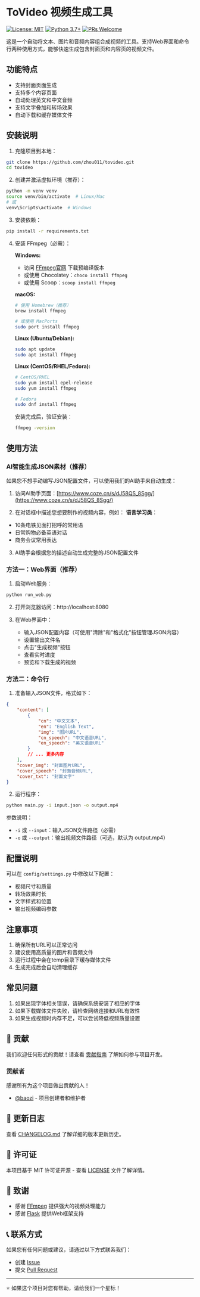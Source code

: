 # ToVideo 视频生成工具

[![License: MIT](https://img.shields.io/badge/License-MIT-yellow.svg)](https://opensource.org/licenses/MIT)
[![Python 3.7+](https://img.shields.io/badge/python-3.7+-blue.svg)](https://www.python.org/downloads/)
[![PRs Welcome](https://img.shields.io/badge/PRs-welcome-brightgreen.svg)](CONTRIBUTING.md)

这是一个自动将文本、图片和音频内容组合成视频的工具。支持Web界面和命令行两种使用方式，能够快速生成包含封面页和内容页的视频文件。


## 功能特点

- 支持封面页面生成
- 支持多个内容页面
- 自动处理英文和中文音频
- 支持文字叠加和转场效果
- 自动下载和缓存媒体文件

## 安装说明

1. 克隆项目到本地：
```bash
git clone https://github.com/zhou011/tovideo.git
cd tovideo
```

2. 创建并激活虚拟环境（推荐）：
```bash
python -m venv venv
source venv/bin/activate  # Linux/Mac
# 或
venv\Scripts\activate  # Windows
```

3. 安装依赖：
```bash
pip install -r requirements.txt
```

4. 安装 FFmpeg（必需）：

   **Windows:**
   - 访问 [FFmpeg官网](https://ffmpeg.org/download.html#build-windows) 下载预编译版本
   - 或使用 Chocolatey：`choco install ffmpeg`
   - 或使用 Scoop：`scoop install ffmpeg`

   **macOS:**
   ```bash
   # 使用 Homebrew（推荐）
   brew install ffmpeg
   
   # 或使用 MacPorts
   sudo port install ffmpeg
   ```

   **Linux (Ubuntu/Debian):**
   ```bash
   sudo apt update
   sudo apt install ffmpeg
   ```

   **Linux (CentOS/RHEL/Fedora):**
   ```bash
   # CentOS/RHEL
   sudo yum install epel-release
   sudo yum install ffmpeg
   
   # Fedora
   sudo dnf install ffmpeg
   ```

   安装完成后，验证安装：
   ```bash
   ffmpeg -version
   ```

## 使用方法

### AI智能生成JSON素材（推荐）

如果您不想手动编写JSON配置文件，可以使用我们的AI助手来自动生成：

1. 访问AI助手页面：[https://www.coze.cn/s/dJ58QS_8Sgg/](https://www.coze.cn/s/dJ58QS_8Sgg/)

2. 在对话框中描述您想要制作的视频内容，例如：
**语言学习类**：
- 10条电铁见面打招呼的常用语
- 日常购物必备英语对话
- 商务会议常用表达

3. AI助手会根据您的描述自动生成完整的JSON配置文件



### 方法一：Web界面（推荐）

1. 启动Web服务：
```bash
python run_web.py
```

2. 打开浏览器访问：http://localhost:8080

3. 在Web界面中：
   - 输入JSON配置内容（可使用"清除"和"格式化"按钮管理JSON内容）
   - 设置输出文件名
   - 点击"生成视频"按钮
   - 查看实时进度
   - 预览和下载生成的视频

### 方法二：命令行

1. 准备输入JSON文件，格式如下：
```json
{
    "content": [
        {
            "cn": "中文文本",
            "en": "English Text",
            "img": "图片URL",
            "cn_speech": "中文语音URL",
            "en_speech": "英文语音URL"
        }
        // ... 更多内容
    ],
    "cover_img": "封面图片URL",
    "cover_speech": "封面音频URL",
    "cover_txt": "封面文字"
}
```

2. 运行程序：
```bash
python main.py -i input.json -o output.mp4
```

参数说明：
- `-i` 或 `--input`：输入JSON文件路径（必需）
- `-o` 或 `--output`：输出视频文件路径（可选，默认为 output.mp4）

## 配置说明

可以在 `config/settings.py` 中修改以下配置：

- 视频尺寸和质量
- 转场效果时长
- 文字样式和位置
- 输出视频编码参数

## 注意事项

1. 确保所有URL可以正常访问
2. 建议使用高质量的图片和音频文件
3. 运行过程中会在temp目录下缓存媒体文件
4. 生成完成后会自动清理缓存

## 常见问题

1. 如果出现字体相关错误，请确保系统安装了相应的字体
2. 如果下载媒体文件失败，请检查网络连接和URL有效性
3. 如果生成视频时内存不足，可以尝试降低视频质量设置

## 🤝 贡献

我们欢迎任何形式的贡献！请查看 [贡献指南](CONTRIBUTING.md) 了解如何参与项目开发。

### 贡献者

感谢所有为这个项目做出贡献的人！

- [@baozi](https://github.com/zhou011) - 项目创建者和维护者

## 📝 更新日志

查看 [CHANGELOG.md](CHANGELOG.md) 了解详细的版本更新历史。

## 📄 许可证

本项目基于 MIT 许可证开源 - 查看 [LICENSE](LICENSE) 文件了解详情。

## 🙏 致谢

- 感谢 [FFmpeg](https://ffmpeg.org/) 提供强大的视频处理能力
- 感谢 [Flask](https://flask.palletsprojects.com/) 提供Web框架支持

## 📞 联系方式

如果您有任何问题或建议，请通过以下方式联系我们：

- 创建 [Issue](https://github.com/baozi/tovideo/issues)
- 提交 [Pull Request](https://github.com/baozi/tovideo/pulls)

---

⭐ 如果这个项目对您有帮助，请给我们一个星标！